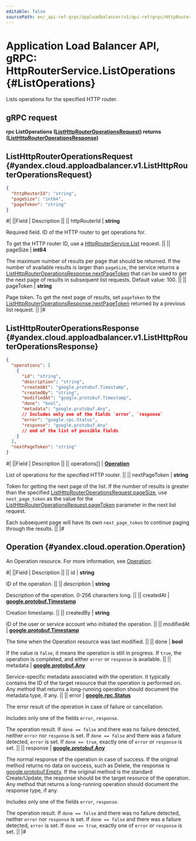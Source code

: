 ```yaml
---
editable: false
sourcePath: en/_api-ref-grpc/apploadbalancer/v1/api-ref/grpc/HttpRouter/listOperations.md
---
```


# Application Load Balancer API, gRPC: HttpRouterService.ListOperations {#ListOperations}

Lists operations for the specified HTTP router.

## gRPC request

**rpc ListOperations ([ListHttpRouterOperationsRequest](#yandex.cloud.apploadbalancer.v1.ListHttpRouterOperationsRequest)) returns ([ListHttpRouterOperationsResponse](#yandex.cloud.apploadbalancer.v1.ListHttpRouterOperationsResponse))**

## ListHttpRouterOperationsRequest {#yandex.cloud.apploadbalancer.v1.ListHttpRouterOperationsRequest}

```json
{
  "httpRouterId": "string",
  "pageSize": "int64",
  "pageToken": "string"
}
```

#|
||Field | Description ||
|| httpRouterId | **string**

Required field. ID of the HTTP router to get operations for.

To get the HTTP router ID, use a [HttpRouterService.List](/docs/application-load-balancer/api-ref/grpc/HttpRouter/list#List) request. ||
|| pageSize | **int64**

The maximum number of results per page that should be returned. If the number of available
results is larger than `pageSize`, the service returns a [ListHttpRouterOperationsResponse.nextPageToken](#yandex.cloud.apploadbalancer.v1.ListHttpRouterOperationsResponse)
that can be used to get the next page of results in subsequent list requests.
Default value: 100. ||
|| pageToken | **string**

Page token. To get the next page of results, set `pageToken` to the
[ListHttpRouterOperationsResponse.nextPageToken](#yandex.cloud.apploadbalancer.v1.ListHttpRouterOperationsResponse) returned by a previous list request. ||
|#

## ListHttpRouterOperationsResponse {#yandex.cloud.apploadbalancer.v1.ListHttpRouterOperationsResponse}

```json
{
  "operations": [
    {
      "id": "string",
      "description": "string",
      "createdAt": "google.protobuf.Timestamp",
      "createdBy": "string",
      "modifiedAt": "google.protobuf.Timestamp",
      "done": "bool",
      "metadata": "google.protobuf.Any",
      // Includes only one of the fields `error`, `response`
      "error": "google.rpc.Status",
      "response": "google.protobuf.Any"
      // end of the list of possible fields
    }
  ],
  "nextPageToken": "string"
}
```

#|
||Field | Description ||
|| operations[] | **[Operation](#yandex.cloud.operation.Operation)**

List of operations for the specified HTTP router. ||
|| nextPageToken | **string**

Token for getting the next page of the list. If the number of results is greater than
the specified [ListHttpRouterOperationsRequest.pageSize](#yandex.cloud.apploadbalancer.v1.ListHttpRouterOperationsRequest), use `next_page_token` as the value
for the [ListHttpRouterOperationsRequest.pageToken](#yandex.cloud.apploadbalancer.v1.ListHttpRouterOperationsRequest) parameter in the next list request.

Each subsequent page will have its own `next_page_token` to continue paging through the results. ||
|#

## Operation {#yandex.cloud.operation.Operation}

An Operation resource. For more information, see [Operation](/docs/api-design-guide/concepts/operation).

#|
||Field | Description ||
|| id | **string**

ID of the operation. ||
|| description | **string**

Description of the operation. 0-256 characters long. ||
|| createdAt | **[google.protobuf.Timestamp](https://developers.google.com/protocol-buffers/docs/reference/google.protobuf#timestamp)**

Creation timestamp. ||
|| createdBy | **string**

ID of the user or service account who initiated the operation. ||
|| modifiedAt | **[google.protobuf.Timestamp](https://developers.google.com/protocol-buffers/docs/reference/google.protobuf#timestamp)**

The time when the Operation resource was last modified. ||
|| done | **bool**

If the value is `false`, it means the operation is still in progress.
If `true`, the operation is completed, and either `error` or `response` is available. ||
|| metadata | **[google.protobuf.Any](https://developers.google.com/protocol-buffers/docs/proto3#any)**

Service-specific metadata associated with the operation.
It typically contains the ID of the target resource that the operation is performed on.
Any method that returns a long-running operation should document the metadata type, if any. ||
|| error | **[google.rpc.Status](https://cloud.google.com/tasks/docs/reference/rpc/google.rpc#status)**

The error result of the operation in case of failure or cancellation.

Includes only one of the fields `error`, `response`.

The operation result.
If `done == false` and there was no failure detected, neither `error` nor `response` is set.
If `done == false` and there was a failure detected, `error` is set.
If `done == true`, exactly one of `error` or `response` is set. ||
|| response | **[google.protobuf.Any](https://developers.google.com/protocol-buffers/docs/proto3#any)**

The normal response of the operation in case of success.
If the original method returns no data on success, such as Delete,
the response is [google.protobuf.Empty](https://developers.google.com/protocol-buffers/docs/reference/google.protobuf#google.protobuf.Empty).
If the original method is the standard Create/Update,
the response should be the target resource of the operation.
Any method that returns a long-running operation should document the response type, if any.

Includes only one of the fields `error`, `response`.

The operation result.
If `done == false` and there was no failure detected, neither `error` nor `response` is set.
If `done == false` and there was a failure detected, `error` is set.
If `done == true`, exactly one of `error` or `response` is set. ||
|#